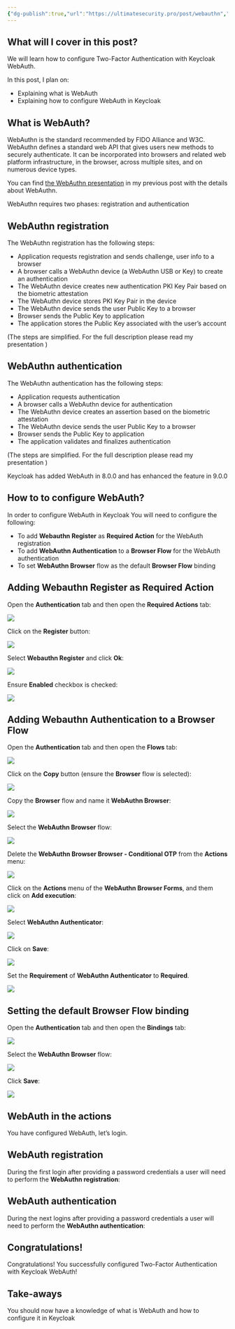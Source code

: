 ```yaml
---
{"dg-publish":true,"url":"https://ultimatesecurity.pro/post/webauthn","type":"web","permalink":"/sys-admin/sc-keycloak/two-factor-authentication-with-keycloak-web-auth/","dgPassFrontmatter":true}
---
```


## What will I cover in this post?

We will learn how to configure Two-Factor Authentication with Keycloak WebAuth.

In this post, I plan on:

-   Explaining what is WebAuth
-   Explaining how to configure WebAuth in Keycloak

## What is WebAuth?

WebAuthn is the standard recommended by FIDO Alliance and W3C. WebAuthn defines a standard web API that gives users new methods to securely authenticate. It can be incorporated into browsers and related web platform infrastructure, in the browser, across multiple sites, and on numerous device types.

You can find [the WebAuthn presentation](https://ultimatesecurity.pro/post/webauthn-presentation/) in my previous post with the details about WebAuthn.

WebAuthn requires two phases: registration and authentication

## WebAuthn registration

The WebAuthn registration has the following steps:

-   Application requests registration and sends challenge, user info to a browser
-   A browser calls a WebAuthn device (a WebAuthn USB or Key) to create an authentication
-   The WebAuthn device creates new authentication PKI Key Pair based on the biometric attestation
-   The WebAuthn device stores PKI Key Pair in the device
-   The WebAuthn device sends the user Public Key to a browser
-   Browser sends the Public Key to application
-   The application stores the Public Key associated with the user’s account

(The steps are simplified. For the full description please read my presentation )

## WebAuthn authentication

The WebAuthn authentication has the following steps:

-   Application requests authentication
-   A browser calls a WebAuthn device for authentication
-   The WebAuthn device creates an assertion based on the biometric attestation
-   The WebAuthn device sends the user Public Key to a browser
-   Browser sends the Public Key to application
-   The application validates and finalizes authentication

(The steps are simplified. For the full description please read my presentation )

Keycloak has added WebAuth in 8.0.0 and has enhanced the feature in 9.0.0

## How to to configure WebAuth?

In order to configure WebAuth in Keycloak You will need to configure the following:

-   To add **Webauthn Register** as **Required Action** for the WebAuth registration
-   To add **WebAuthn Authentication** to a **Browser Flow** for the WebAuth authentication
-   To set **WebAuthn Browser** flow as the default **Browser Flow** binding

## Adding Webauthn Register as Required Action

Open the **Authentication** tab and then open the **Required Actions** tab:

![](https://ultimatesecurity.pro/img/webauthn/register1.jpg)

Click on the **Register** button:

![](https://ultimatesecurity.pro/img/webauthn/register2.jpg)

Select **Webauthn Register** and click **Ok**:

![](https://ultimatesecurity.pro/img/webauthn/register3.jpg)

Ensure **Enabled** checkbox is checked:

![](https://ultimatesecurity.pro/img/webauthn/register4.jpg)

## Adding Webauthn Authentication to a Browser Flow

Open the **Authentication** tab and then open the **Flows** tab:

![](https://ultimatesecurity.pro/img/webauthn/flows1.jpg)

Click on the **Copy** button (ensure the **Browser** flow is selected):

![](https://ultimatesecurity.pro/img/webauthn/flows2.jpg)

Copy the **Browser** flow and name it **WebAuthn Browser**:

![](https://ultimatesecurity.pro/img/webauthn/flows3.jpg)

Select the **WebAuthn Browser** flow:

![](https://ultimatesecurity.pro/img/webauthn/flows4.jpg)

Delete the **WebAuthn Browser Browser - Conditional OTP** from the **Actions** menu:

![](https://ultimatesecurity.pro/img/webauthn/flows5.jpg)

Click on the **Actions** menu of the **WebAuthn Browser Forms**, and them click on **Add execution**:

![](https://ultimatesecurity.pro/img/webauthn/flows6.jpg)

Select **WebAuthn Authenticator**:

![](https://ultimatesecurity.pro/img/webauthn/flows7.jpg)

Click on **Save**:

![](https://ultimatesecurity.pro/img/webauthn/flows8.jpg)

Set the **Requirement** of **WebAuthn Authenticator** to **Required**.

![](https://ultimatesecurity.pro/img/webauthn/flows9.jpg)

## Setting the default Browser Flow binding

Open the **Authentication** tab and then open the **Bindings** tab:

![](https://ultimatesecurity.pro/img/webauthn/bindings1.jpg)

Select the **WebAuthn Browser** flow:

![](https://ultimatesecurity.pro/img/webauthn/bindings2.jpg)

Click **Save**:

![](https://ultimatesecurity.pro/img/webauthn/bindings3.jpg)

## WebAuth in the actions

You have configured WebAuth, let’s login.

## WebAuth registration

During the first login after providing a password credentials a user will need to perform the **WebAuthn registration**:

## WebAuth authentication

During the next logins after providing a password credentials a user will need to perform the **WebAuthn authentication**:

## Congratulations!

Congratulations! You successfully configured Two-Factor Authentication with Keycloak WebAuth!

## Take-aways

You should now have a knowledge of what is WebAuth and how to configure it in Keycloak